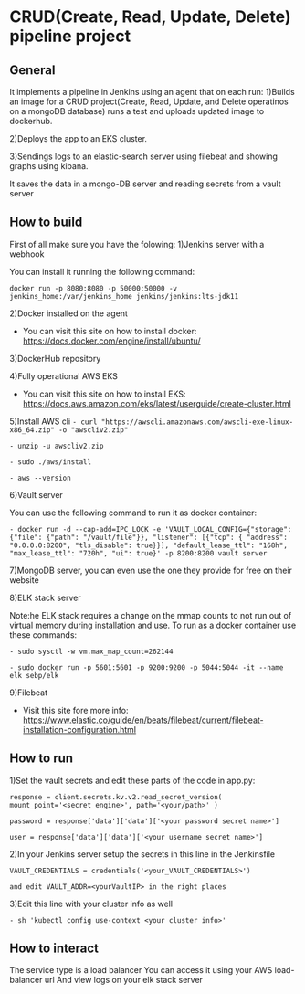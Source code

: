 CRUD(Create, Read, Update, Delete) pipeline project 
==========================

General
------------

It implements a pipeline in Jenkins using an agent that on each run:
1)Builds an image for a CRUD project(Create, Read, Update, and Delete operatinos on a mongoDB database) runs a test and uploads updated image to dockerhub.

2)Deploys the app to an EKS cluster.

3)Sendings logs to an elastic-search server using filebeat and showing graphs using kibana.

It saves the data in a mongo-DB server and reading secrets from a vault server

How to build
------------

First of all make sure you have the folowing:
1)Jenkins server with a webhook

You can install it running the following command:

 `docker run -p 8080:8080 -p 50000:50000 -v jenkins_home:/var/jenkins_home jenkins/jenkins:lts-jdk11`

2)Docker installed on the agent
- You can visit this site on how to install docker: https://docs.docker.com/engine/install/ubuntu/

3)DockerHub repository

4)Fully operational AWS EKS
- You can visit this site on how to install EKS: https://docs.aws.amazon.com/eks/latest/userguide/create-cluster.html


5)Install AWS cli 
 `- curl "https://awscli.amazonaws.com/awscli-exe-linux-x86_64.zip" -o "awscliv2.zip"`
 
 `- unzip -u awscliv2.zip`
 
 `- sudo ./aws/install`
 
 `- aws --version`

6)Vault server

You can use the following command to run it as docker container:

 `- docker run -d --cap-add=IPC_LOCK -e 'VAULT_LOCAL_CONFIG={"storage": {"file": {"path": "/vault/file"}}, "listener": [{"tcp": { "address": "0.0.0.0:8200", "tls_disable": true}}], "default_lease_ttl": "168h", "max_lease_ttl": "720h", "ui": true}' -p 8200:8200 vault server`

7)MongoDB server, you can even use the one they provide for free on their website

8)ELK stack server

Note:he ELK stack requires a change on the mmap counts to not run out of virtual memory during installation and use. 
To run as a docker container use these commands:

  `- sudo sysctl -w vm.max_map_count=262144`
  
  `- sudo docker run -p 5601:5601 -p 9200:9200 -p 5044:5044 -it --name elk sebp/elk`

9)Filebeat
- Visit this site fore more info: https://www.elastic.co/guide/en/beats/filebeat/current/filebeat-installation-configuration.html

How to run
------------

1)Set the vault secrets and edit these parts of the code in app.py:

`
response = client.secrets.kv.v2.read_secret_version(
    mount_point='<secret engine>',
    path='<your/path>'
)
`

`password = response['data']['data']['<your password secret name>']`

`user = response['data']['data']['<your username secret name>']`

2)In your Jenkins server setup the secrets in this line in the Jenkinsfile

`VAULT_CREDENTIALS = credentials('<your_VAULT_CREDENTIALS>')`

`and edit VAULT_ADDR=<yourVaultIP> in the right places`

3)Edit this line with your cluster info as well

`- sh 'kubectl config use-context <your cluster info>'`



How to interact
------------
The service type is a load balancer
You can access it using your AWS load-balancer url
And view logs on your elk stack server
